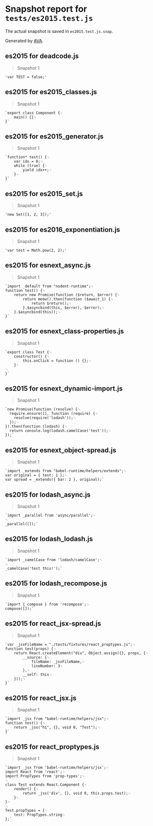 # Snapshot report for `tests/es2015.test.js`

The actual snapshot is saved in `es2015.test.js.snap`.

Generated by [AVA](https://ava.li).

## es2015 for deadcode.js

> Snapshot 1

    'var TEST = false;'

## es2015 for es2015_classes.js

> Snapshot 1

    `export class Component {␊
        main() {}␊
    }`

## es2015 for es2015_generator.js

> Snapshot 1

    `function* test() {␊
        var idx = 0;␊
        while (true) {␊
            yield idx++;␊
        }␊
    }`

## es2015 for es2015_set.js

> Snapshot 1

    'new Set([1, 2, 3]);'

## es2015 for es2016_exponentiation.js

> Snapshot 1

    'var test = Math.pow(2, 2);'

## es2015 for esnext_async.js

> Snapshot 1

    `import _default from "nodent-runtime";␊
    function test() {␊
        return new Promise(function ($return, $error) {␊
            return meow().then(function ($await_1) {␊
                return $return();␊
            }.$asyncbind(this, $error), $error);␊
        }.$asyncbind(this));␊
    }`

## es2015 for esnext_class-properties.js

> Snapshot 1

    `export class Test {␊
        constructor() {␊
            this.onClick = function () {};␊
        }␊
    ␊
    }`

## es2015 for esnext_dynamic-import.js

> Snapshot 1

    `new Promise(function (resolve) {␊
      require.ensure([], function (require) {␊
        resolve(require('lodash'));␊
      });␊
    }).then(function (lodash) {␊
      return console.log(lodash.camelCase('test'));␊
    });`

## es2015 for esnext_object-spread.js

> Snapshot 1

    `import _extends from "babel-runtime/helpers/extends";␊
    var original = { test: 1 };␊
    var spread = _extends({ bar: 2 }, original);`

## es2015 for lodash_async.js

> Snapshot 1

    `import _parallel from 'async/parallel';␊
    ␊
    _parallel([]);`

## es2015 for lodash_lodash.js

> Snapshot 1

    `import _camelCase from 'lodash/camelCase';␊
    ␊
    _camelCase('test this!');`

## es2015 for lodash_recompose.js

> Snapshot 1

    `import { compose } from 'recompose';␊
    compose([]);`

## es2015 for react_jsx-spread.js

> Snapshot 1

    `var _jsxFileName = "./tests/fixtures/react_proptypes.js";␊
    function test(props) {␊
        return React.createElement("div", Object.assign({}, props, {␊
            __source: {␊
                fileName: _jsxFileName,␊
                lineNumber: 3␊
            },␊
            __self: this␊
        }));␊
    }`

## es2015 for react_jsx.js

> Snapshot 1

    `import _jsx from "babel-runtime/helpers/jsx";␊
    function test() {␊
        return _jsx("h1", {}, void 0, "Test");␊
    }`

## es2015 for react_proptypes.js

> Snapshot 1

    `import _jsx from 'babel-runtime/helpers/jsx';␊
    import React from 'react';␊
    import PropTypes from 'prop-types';␊
    ␊
    class Test extends React.Component {␊
        render() {␊
            return _jsx('div', {}, void 0, this.props.test);␊
        }␊
    }␊
    ␊
    Test.propTypes = {␊
        test: PropTypes.string␊
    };`
